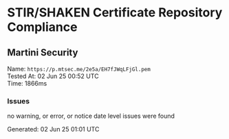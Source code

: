 # STIR/SHAKEN Certificate Repository Compliance

## Martini Security

Name: `https://p.mtsec.me/2e5a/EH7fJWqLFjGl.pem`\
Tested At: 02 Jun 25 00:52 UTC\
Time: 1866ms

### Issues

no warning, or error, or notice date level issues were found

Generated: 02 Jun 25 01:01 UTC